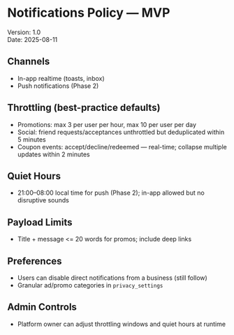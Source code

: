 # Notifications Policy — MVP

Version: 1.0  
Date: 2025-08-11

## Channels
- In-app realtime (toasts, inbox)
- Push notifications (Phase 2)

## Throttling (best-practice defaults)
- Promotions: max 3 per user per hour, max 10 per user per day
- Social: friend requests/acceptances unthrottled but deduplicated within 5 minutes
- Coupon events: accept/decline/redeemed — real-time; collapse multiple updates within 2 minutes

## Quiet Hours
- 21:00–08:00 local time for push (Phase 2); in-app allowed but no disruptive sounds

## Payload Limits
- Title + message <= 20 words for promos; include deep links

## Preferences
- Users can disable direct notifications from a business (still follow)
- Granular ad/promo categories in `privacy_settings`

## Admin Controls
- Platform owner can adjust throttling windows and quiet hours at runtime
